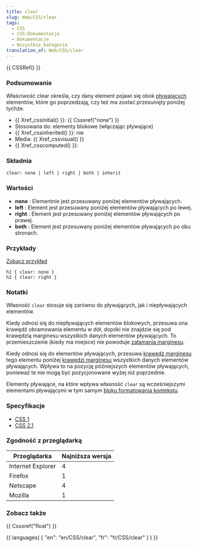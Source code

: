 ```yaml
---
title: clear
slug: Web/CSS/clear
tags:
  - CSS
  - CSS:Dokumentacje
  - Dokumentacje
  - Wszystkie_kategorie
translation_of: Web/CSS/clear
---
```

{{ CSSRef() }}

### Podsumowanie

Właściwość clear określa, czy dany element pojawi się obok [pływających](pl/CSS/float) elementów, które go poprzedzają, czy też ma zostać przesunięty poniżej tychże.

- {{ Xref_cssinitial() }}: {{ Cssxref("none") }}
- Stosowana do: elementy blokowe (włączając pływające)
- {{ Xref_cssinherited() }}: nie
- Media: {{ Xref_cssvisual() }}
- {{ Xref_csscomputed() }}:

### Składnia

    clear: none | left | right | both | inherit

### Wartości

- **none** : Element*nie* jest przesuwany poniżej elementów pływających.
- **left** : Element jest przesuwany poniżej elementów pływających po lewej.
- **right** : Element jest przesuwany poniżej elementów pływających po prawej.
- **both** : Element jest przesuwany poniżej elementów pływających po obu stronach.

### Przykłady

[Zobacz przykład](/samples/cssref/clear.html)

    h1 { clear: none }
    h2 { clear: right }

### Notatki

Własność `clear` stosuje się zarówno do pływających, jak i niepływających elementów.

Kiedy odnosi się do niepływających elementów blokowych, przesuwa ona krawędź obramowania elementu w dół, dopóki nie znajdzie się pod krawędzią marginesu wszystkich danych elementów pływających. To przemieszczenie (kiedy ma miejsce) nie powoduje [załamania marginesu](pl/CSS/Za%c5%82amanie_marginesu).

Kiedy odnosi się do elementów pływających, przesuwa [krawędź marginesu](pl/CSS/Kraw%c4%99dzie_elementu_blokowego) tego elementu poniżej [krawędzi marginesu](pl/CSS/Kraw%c4%99dzie_elementu_blokowego) wszystkich danych elementów pływających. Wpływa to na pozycję późniejszych elementów pływających, ponieważ te nie mogą być pozycjonowane wyżej niż poprzednie.

Elementy pływające, na które wpływa własność `clear` są wcześniejszymi elementami pływającymi w tym samym [bloku formatowania kontekstu](pl/CSS/Blok_formatowania_kontekstu).

### Specyfikacje

- [CSS 1](http://www.w3.org/TR/REC-CSS1#clear)
- [CSS 2.1](http://www.w3.org/TR/CSS21/visuren.html#propdef-clear)

### Zgodność z przeglądarką

| Przeglądarka      | Najniższa wersja |
| ----------------- | ---------------- |
| Internet Explorer | 4                |
| Firefox           | 1                |
| Netscape          | 4                |
| Mozilla           | 1                |



### Zobacz także

{{ Cssxref("float") }}



{{ languages( { "en": "en/CSS/clear", "fr": "fr/CSS/clear" } ) }}
